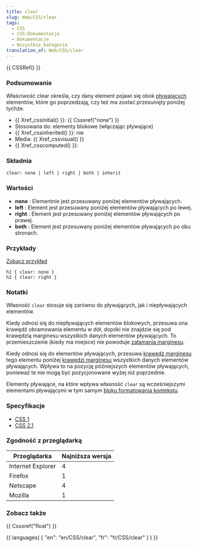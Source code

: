 ```yaml
---
title: clear
slug: Web/CSS/clear
tags:
  - CSS
  - CSS:Dokumentacje
  - Dokumentacje
  - Wszystkie_kategorie
translation_of: Web/CSS/clear
---
```

{{ CSSRef() }}

### Podsumowanie

Właściwość clear określa, czy dany element pojawi się obok [pływających](pl/CSS/float) elementów, które go poprzedzają, czy też ma zostać przesunięty poniżej tychże.

- {{ Xref_cssinitial() }}: {{ Cssxref("none") }}
- Stosowana do: elementy blokowe (włączając pływające)
- {{ Xref_cssinherited() }}: nie
- Media: {{ Xref_cssvisual() }}
- {{ Xref_csscomputed() }}:

### Składnia

    clear: none | left | right | both | inherit

### Wartości

- **none** : Element*nie* jest przesuwany poniżej elementów pływających.
- **left** : Element jest przesuwany poniżej elementów pływających po lewej.
- **right** : Element jest przesuwany poniżej elementów pływających po prawej.
- **both** : Element jest przesuwany poniżej elementów pływających po obu stronach.

### Przykłady

[Zobacz przykład](/samples/cssref/clear.html)

    h1 { clear: none }
    h2 { clear: right }

### Notatki

Własność `clear` stosuje się zarówno do pływających, jak i niepływających elementów.

Kiedy odnosi się do niepływających elementów blokowych, przesuwa ona krawędź obramowania elementu w dół, dopóki nie znajdzie się pod krawędzią marginesu wszystkich danych elementów pływających. To przemieszczenie (kiedy ma miejsce) nie powoduje [załamania marginesu](pl/CSS/Za%c5%82amanie_marginesu).

Kiedy odnosi się do elementów pływających, przesuwa [krawędź marginesu](pl/CSS/Kraw%c4%99dzie_elementu_blokowego) tego elementu poniżej [krawędzi marginesu](pl/CSS/Kraw%c4%99dzie_elementu_blokowego) wszystkich danych elementów pływających. Wpływa to na pozycję późniejszych elementów pływających, ponieważ te nie mogą być pozycjonowane wyżej niż poprzednie.

Elementy pływające, na które wpływa własność `clear` są wcześniejszymi elementami pływającymi w tym samym [bloku formatowania kontekstu](pl/CSS/Blok_formatowania_kontekstu).

### Specyfikacje

- [CSS 1](http://www.w3.org/TR/REC-CSS1#clear)
- [CSS 2.1](http://www.w3.org/TR/CSS21/visuren.html#propdef-clear)

### Zgodność z przeglądarką

| Przeglądarka      | Najniższa wersja |
| ----------------- | ---------------- |
| Internet Explorer | 4                |
| Firefox           | 1                |
| Netscape          | 4                |
| Mozilla           | 1                |



### Zobacz także

{{ Cssxref("float") }}



{{ languages( { "en": "en/CSS/clear", "fr": "fr/CSS/clear" } ) }}
